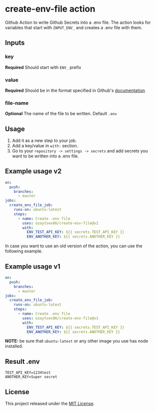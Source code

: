 # create-env-file action
Github Action to write Github Secrets into a .env file. The action looks for variables that start with `INPUT_ENV_` and creates a .env file with them.

## Inputs

### key
**Required** Should start with `ENV_` prefix

### value
**Required** Should be in the format specified in Github's [documentation](https://docs.github.com/en/free-pro-team@latest/actions/reference/encrypted-secrets#using-encrypted-secrets-in-a-workflow)
 
### file-name
**Optional** The name of the file to be written. Default  `.env`

## Usage
1. Add it as a new step to your job.
2. Add a key/value in `with:` section.
3. Go to your `repository -> settings -> secrets` and add secrets you want to be written into a .env file.

## Example usage v2
```yaml
on:
  push:
    branches:
      - master
jobs: 
  create_env_file_job:
    runs-on: ubuntu-latest
    steps:
      - name: Create .env file
        uses: ozaytsev86/create-env-file@v2
        with:
          ENV_TEST_API_KEY: ${{ secrets.TEST_API_KEY }}
          ENV_ANOTHER_KEY: ${{ secrets.ANOTHER_KEY }}
```

In case you want to use an old version of the action, you can use the following example.
## Example usage v1
```yaml
on:
  push:
    branches:
      - master
jobs: 
  create_env_file_job:
    runs-on: ubuntu-latest
    steps:
      - name: Create .env file
        uses: ozaytsev86/create-env-file@v1
        with:
          ENV_TEST_API_KEY: ${{ secrets.TEST_API_KEY }}
          ENV_ANOTHER_KEY: ${{ secrets.ANOTHER_KEY }}
```
**NOTE:** be sure that `ubuntu-latest` or any other image you use has node installed.
## Result .env
```text
TEST_API_KEY=1234test
ANOTHER_KEY=Super secret
```

## License

This project released under the [MIT License](LICENSE).

